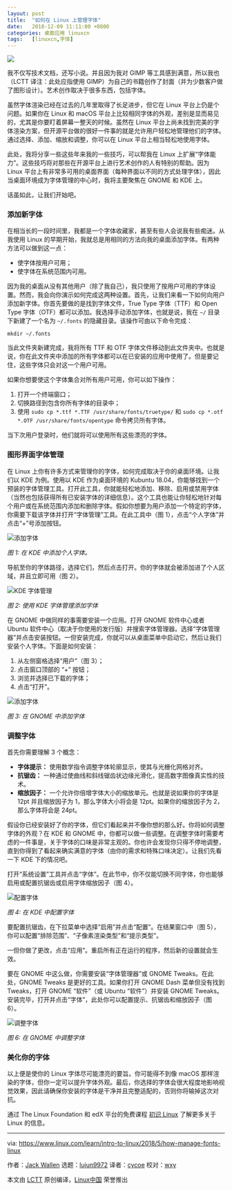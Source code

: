 ```yaml
---
layout: post
title:	"如何在 Linux 上管理字体"
date:	2018-12-09 11:11:00 +0800 
categories:	桌面应用 linuxcn 
tags:	[linuxcn,字体]
---
```



![](/Asserts/Images//attachment/album/201812/09/111530pvtueaeqvajzjptz.jpg)


我不仅写技术文档，还写小说。并且因为我对 GIMP 等工具感到满意，所以我也（LCTT 译注：此处应指使用 GIMP）为自己的书籍创作了封面（并为少数客户做了图形设计）。艺术创作取决于很多东西，包括字体。


虽然字体渲染已经在过去的几年里取得了长足进步，但它在 Linux 平台上仍是个问题。如果你在 Linux 和 macOS 平台上比较相同字体的外观，差别是显而易见的，尤其是你要盯着屏幕一整天的时候。虽然在 Linux 平台上尚未找到完美的字体渲染方案，但开源平台做的很好一件事的就是允许用户轻松地管理他们的字体。通过选择、添加、缩放和调整，你可以在 Linux 平台上相当轻松地使用字体。


此处，我将分享一些这些年来我的一些技巧，可以帮我在 Linux 上扩展“字体能力”。这些技巧将对那些在开源平台上进行艺术创作的人有特别的帮助。因为 Linux 平台上有非常多可用的桌面界面（每种界面以不同的方式处理字体），因此当桌面环境成为字体管理的中心时，我将主要聚焦在 GNOME 和 KDE 上。


话虽如此，让我们开始吧。


### 添加新字体


在相当长的一段时间里，我都是一个字体收藏家，甚至有些人会说我有些痴迷。从我使用 Linux 的早期开始，我就总是用相同的方法向我的桌面添加字体。有两种方法可以做到这一点：


* 使字体按用户可用；
* 使字体在系统范围内可用。


因为我的桌面从没有其他用户（除了我自己），我只使用了按用户可用的字体设置。然而，我会向你演示如何完成这两种设置。首先，让我们来看一下如何向用户添加新字体。你首先要做的是找到字体文件，True Type 字体（TTF）和 Open Type 字体（OTF）都可以添加。我选择手动添加字体，也就是说，我在 `~/` 目录下新建了一个名为 `~/.fonts` 的隐藏目录。该操作可由以下命令完成：



```
mkdir ~/.fonts
```

当此文件夹新建完成，我将所有 TTF 和 OTF 字体文件移动到此文件夹中。也就是说，你在此文件夹中添加的所有字体都可以在已安装的应用中使用了。但是要记住，这些字体只会对这一个用户可用。


如果你想要使这个字体集合对所有用户可用，你可以如下操作：


1. 打开一个终端窗口；
2. 切换路径到包含你所有字体的目录中；
3. 使用 `sudo cp *.ttf *.TTF /usr/share/fonts/truetype/` 和 `sudo cp *.otf *.OTF /usr/share/fonts/opentype` 命令拷贝所有字体。


当下次用户登录时，他们就将可以使用所有这些漂亮的字体。


### 图形界面字体管理


在 Linux 上你有许多方式来管理你的字体，如何完成取决于你的桌面环境。让我们以 KDE 为例。使用以 KDE 作为桌面环境的 Kubuntu 18.04，你能够找到一个预装的字体管理工具。打开此工具，你就能轻松地添加、移除、启用或禁用字体（当然也包括获得所有已安装字体的详细信息）。这个工具也能让你轻松地针对每个用户或在系统范围内添加和删除字体。假如你想要为用户添加一个特定的字体，你需要下载该字体并打开“字体管理”工具。在此工具中（图 1），点击“个人字体”并点击“+”号添加按钮。


![添加字体](/Asserts/Images//attachment/album/201812/09/111203mx2s5uh5hs4s2n55.jpg "adding fonts")


*图 1: 在 KDE 中添加个人字体。*


导航至你的字体路径，选择它们，然后点击打开。你的字体就会被添加进了个人区域，并且立即可用（图 2）。


![KDE 字体管理](/Asserts/Images//attachment/album/201812/09/111204hhiio881vki46v5b.jpg "KDE Font Manager")


*图 2: 使用 KDE 字体管理添加字体*


在 GNOME 中做同样的事需要安装一个应用。打开 GNOME 软件中心或者 Ubuntu 软件中心（取决于你使用的发行版）并搜索字体管理器。选择“字体管理器”并点击安装按钮。一但安装完成，你就可以从桌面菜单中启动它，然后让我们安装个人字体。下面是如何安装：


1. 从左侧窗格选择“用户”（图 3）；
2. 点击窗口顶部的 “+” 按钮；
3. 浏览并选择已下载的字体；
4. 点击“打开”。


![添加字体](/Asserts/Images//attachment/album/201812/09/111204i7eekx5adtp7kmo5.jpg "Adding fonts ")


*图 3: 在 GNOME 中添加字体*


### 调整字体


首先你需要理解 3 个概念：


* **字体提示：** 使用数学指令调整字体轮廓显示，使其与光栅化网格对齐。
* **抗锯齿：** 一种通过使曲线和斜线锯齿状边缘光滑化，提高数字图像真实性的技术。
* **缩放因子：** 一个允许你倍增字体大小的缩放单元。也就是说如果你的字体是 12pt 并且缩放因子为 1，那么字体大小将会是 12pt。如果你的缩放因子为 2，那么字体将会是 24pt。


假设你已经安装好了你的字体，但它们看起来并不像你想的那么好。你将如何调整字体的外观？在 KDE 和 GNOME 中，你都可以做一些调整。在调整字体时需要考虑的一件事是，关于字体的口味是非常主观的。你也许会发现你只得不停地调整，直到你得到了看起来确实满意的字体（由你的需求和特殊口味决定）。让我们先看一下 KDE 下的情况吧。


打开“系统设置”工具并点击“字体”。在此节中，你不仅能切换不同字体，你也能够启用或配置抗锯齿或启用字体缩放因子（图 4）。


![配置字体](/Asserts/Images//attachment/album/201812/09/111205fhraonfvay1zrfa6.jpg "Configuring fonts")


*图 4: 在 KDE 中配置字体*


要配置抗锯齿，在下拉菜单中选择“启用”并点击“配置”。在结果窗口中（图 5），你可以配置“排除范围”、“子像素渲染类型”和“提示类型”。


一但你做了更改，点击“应用”。重启所有正在运行的程序，然后新的设置就会生效。


要在 GNOME 中这么做，你需要安装“字体管理器”或 GNOME Tweaks。在此处，GNOME Tweaks 是更好的工具。如果你打开 GNOME Dash 菜单但没有找到 Tweaks，打开 GNOME “软件”（或 Ubuntu “软件”）并安装 GNOME Tweaks。安装完毕，打开并点击“字体”，此处你可以配置提示、抗锯齿和缩放因子（图 6）。


![调整字体](/Asserts/Images//attachment/album/201812/09/111206tjcolns25zpp66i2.jpg "Tweaking fonts")


*图 6: 在 GNOME 中调整字体*


### 美化你的字体


以上便是使你的 Linux 字体尽可能漂亮的要旨。你可能得不到像 macOS 那样渲染的字体，但你一定可以提升字体外观。最后，你选择的字体会很大程度地影响视觉效果，因此请确保你安装的字体是干净并且完整适配的，否则你将输掉这次对抗。


通过 The Linux Foundation 和 edX 平台的免费课程 [初识 Linux](https://training.linuxfoundation.org/linux-courses/system-administration-training/introduction-to-linux) 了解更多关于 Linux 的信息。




---


via: <https://www.linux.com/learn/intro-to-linux/2018/5/how-manage-fonts-linux>


作者：[Jack Wallen](https://www.linux.com/users/jlwallen) 选题：[lujun9972](https://github.com/lujun9972) 译者：[cycoe](https://github.com/cycoe) 校对：[wxy](https://github.com/wxy)


本文由 [LCTT](https://github.com/LCTT/TranslateProject) 原创编译，[Linux中国](https://linux.cn/) 荣誉推出
